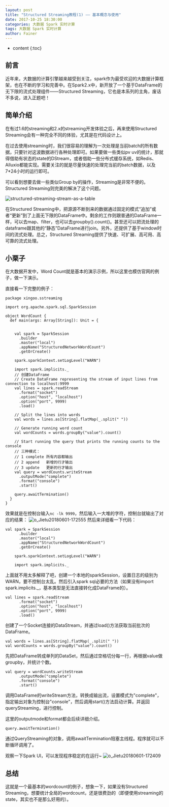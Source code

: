 ```yaml
---
layout: post
title: "Structured Streaming教程(1) —— 基本概念与使用"
date: 2017-10-25 18:30:00
categories: 大数据 Spark 实时计算
tags: 大数据 Spark 实时计算
author: Fainer
---
```


* content
{:toc}

## 前言

近年来，大数据的计算引擎越来越受到关注，spark作为最受欢迎的大数据计算框架，也在不断的学习和完善中。在Spark2.x中，新开放了一个基于DataFrame的无下限的流式处理组件——Structured Streaming，它也是本系列的主角，废话不多说，进入正题吧！





## 简单介绍

在有过1.6的streaming和2.x的streaming开发体验之后，再来使用Structured Streaming会有一种完全不同的体验，尤其是在代码设计上。

在过去使用streaming时，我们很容易的理解为一次处理是当前batch的所有数据，只要针对这波数据进行各种处理即可。如果要做一些类似pv uv的统计，那就得借助有状态的state的DStream，或者借助一些分布式缓存系统，如Redis、Alluxio都能实现。需要关注的就是尽量快速的处理完当前的batch数据，以及7*24小时的运行即可。

可以看到想要去做一些类似Group by的操作，Streaming是非常不便的。Structured Streaming则完美的解决了这个问题。

![structured-streaming-stream-as-a-table](https://raw.githubusercontent.com/Fainer/image-repository/master/image_blog/structured_streaming_blog/structured-streaming-stream-as-a-table.png)

在Structured Streaming中，把源源不断到来的数据通过固定的模式“追加”或者“更新”到了上面无下限的DataFrame中。剩余的工作则跟普通的DataFrame一样，可以去map、filter，也可以去groupby().count()。甚至还可以把流处理的dataframe跟其他的“静态”DataFrame进行join。另外，还提供了基于window时间的流式处理。总之，Structured Streaming提供了快速、可扩展、高可用、高可靠的流式处理。

## 小栗子

在大数据开发中，Word Count就是基本的演示示例，所以这里也模仿官网的例子，做一下演示。

直接看一下完整的例子：
```
package xingoo.sstreaming

import org.apache.spark.sql.SparkSession

object WordCount {
  def main(args: Array[String]): Unit = {


    val spark = SparkSession
      .builder
      .master("local")
      .appName("StructuredNetworkWordCount")
      .getOrCreate()

    spark.sparkContext.setLogLevel("WARN")

    import spark.implicits._
    // 创建DataFrame
    // Create DataFrame representing the stream of input lines from connection to localhost:9999
    val lines = spark.readStream
      .format("socket")
      .option("host", "localhost")
      .option("port", 9999)
      .load()

    // Split the lines into words
    val words = lines.as[String].flatMap(_.split(" "))

    // Generate running word count
    val wordCounts = words.groupBy("value").count()

    // Start running the query that prints the running counts to the console
    // 三种模式：
    // 1 complete 所有内容都输出
    // 2 append   新增的行才输出
    // 3 update   更新的行才输出
    val query = wordCounts.writeStream
      .outputMode("complete")
      .format("console")
      .start()

    query.awaitTermination()
  }
}
```
效果就是在控制台输入`nc -lk 9999`，然后输入一大堆的字符，控制台就输出了对应的结果：
![o_Jietu20180601-172555](https://raw.githubusercontent.com/Fainer/image-repository/master/image_blog/structured_streaming_blog/o_Jietu20180601-172555.jpg)
然后来详细看一下代码：
```
val spark = SparkSession
      .builder
      .master("local")
      .appName("StructuredNetworkWordCount")
      .getOrCreate()

    spark.sparkContext.setLogLevel("WARN")

    import spark.implicits._
```
上面就不用太多解释了吧，创建一个本地的sparkSession，设置日志的级别为WARN，要不控制台太乱。然后引入spark sql必要的方法（如果没有import spark.implicits._，基本类型是无法直接转化成DataFrame的）。
```
val lines = spark.readStream
      .format("socket")
      .option("host", "localhost")
      .option("port", 9999)
      .load()
```
创建了一个Socket连接的DataStream，并通过load()方法获取当前批次的DataFrame。
```
val words = lines.as[String].flatMap(_.split(" "))
val wordCounts = words.groupBy("value").count()
```
先把DataFrame转成单列的DataSet，然后通过空格切分每一行，再根据value做groupby，并统计个数。
```
val query = wordCounts.writeStream
      .outputMode("complete")
      .format("console")
      .start()
```
调用DataFrame的writeStream方法，转换成输出流，设置模式为"complete"，指定输出对象为控制台"console"，然后调用start()方法启动计算。并返回queryStreaming，进行控制。

这里的outputmode和format都会后续详细介绍。
```
query.awaitTermination()
```
通过QueryStreaming的对象，调用awaitTermination阻塞主线程。程序就可以不断循环调用了。

观察一下Spark UI，可以发现程序稳定的在运行~
![o_Jietu20180601-172409](https://raw.githubusercontent.com/Fainer/image-repository/master/image_blog/structured_streaming_blog/o_Jietu20180601-172409.jpg)
## 总结

这就是一个最基本的wordcount的例子，想象一下，如果没有Structured Streaming，想要统计全局的wordcount，还是很费劲的（即便使用streaming的state，其实也不是那么好用的）。
